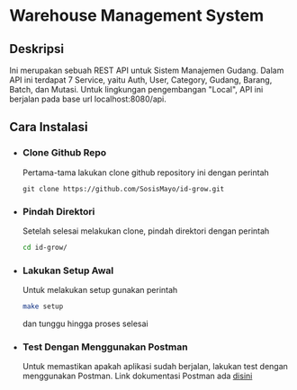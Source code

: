 # Warehouse Management System

## Deskripsi

Ini merupakan sebuah REST API untuk Sistem Manajemen Gudang. Dalam API ini terdapat 7 Service, yaitu Auth, User, Category, Gudang, Barang, Batch, dan Mutasi. Untuk lingkungan pengembangan "Local", API ini berjalan pada base url localhost:8080/api.

## Cara Instalasi

-   ### Clone Github Repo

    Pertama-tama lakukan clone github repository ini dengan perintah

    ```git
    git clone https://github.com/SosisMayo/id-grow.git
    ```

-   ### Pindah Direktori

    Setelah selesai melakukan clone, pindah direktori dengan perintah

    ```bash
    cd id-grow/
    ```

-   ### Lakukan Setup Awal

    Untuk melakukan setup gunakan perintah

    ```bash
    make setup
    ```

    dan tunggu hingga proses selesai

-   ### Test Dengan Menggunakan Postman
    Untuk memastikan apakah aplikasi sudah berjalan, lakukan test dengan menggunakan Postman. Link dokumentasi Postman ada [disini](https://www.postman.com/martian-escape-849290/id-grow-technical-assignment/collection/1ituwfd/warehouse-information-system?action=share&creator=21505080&active-environment=21505080-dea500df-d6bf-4084-b834-c2f90306a2a5)
